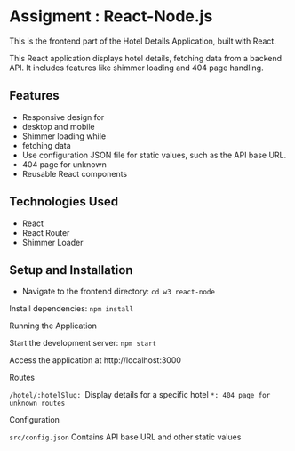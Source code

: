 
# Assigment : React-Node.js

This is the frontend part of the Hotel Details Application, built with React.

This React application displays hotel details, fetching data from a backend API. It includes features like shimmer loading and 404 page handling.


## Features

- Responsive design for 
- desktop and mobile
- Shimmer loading while 
- fetching data
- Use configuration JSON file for static values, such as the API base URL.
- 404 page for unknown 
- Reusable React components


## Technologies Used

- React
- React Router
- Shimmer Loader


## Setup and Installation

- Navigate to the frontend directory:
`cd w3 react-node`

Install dependencies:
`npm install`


Running the Application

Start the development server:
`npm start`

Access the application at http://localhost:3000

Routes

`/hotel/:hotelSlug: `Display details for a specific hotel
`*: 404 page for unknown routes`

Configuration

`src/config.json`
Contains API base URL and other static values

